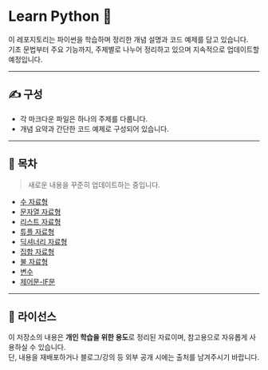 # Learn Python 🐍

이 레포지토리는 파이썬을 학습하며 정리한 개념 설명과 코드 예제를 담고 있습니다.  
기초 문법부터 주요 기능까지, 주제별로 나누어 정리하고 있으며 지속적으로 업데이트할 예정입니다.

---

## ✍️ 구성

- 각 마크다운 파일은 하나의 주제를 다룹니다.
- 개념 요약과 간단한 코드 예제로 구성되어 있습니다.

---

## 📂 목차
> 새로운 내용을 꾸준히 업데이트하는 중입니다.

- [수 자료형](https://github.com/zenithx31/learn-python-kor/blob/main/numeric_types.md)
- [문자열 자료형](https://github.com/zenithx31/learn-python-kor/blob/main/string_types.md)
- [리스트 자료형](https://github.com/zenithx31/learn-python-kor/blob/main/list_types.md)
- [튜플 자료형](https://github.com/zenithx31/learn-python-kor/blob/main/tuple_types.md)
- [딕셔너리 자료형](https://github.com/zenithx31/learn-python-kor/blob/main/dictionary_types.md)
- [집합 자료형](https://github.com/zenithx31/learn-python-kor/blob/main/set_types.md)
- [불 자료형](https://github.com/zenithx31/learn-python-kor/blob/main/boolean_types.md)
- [변수](https://github.com/zenithx31/learn-python-kor/blob/main/variables.md)
- [제어문-IF문](https://github.com/zenithx31/learn-python-kor/blob/main/if_statement.md)


---

## 📎 라이선스

이 저장소의 내용은 **개인 학습을 위한 용도**로 정리된 자료이며, 참고용으로 자유롭게 사용하실 수 있습니다.<br>
단, 내용을 재배포하거나 블로그/강의 등 외부 공개 시에는 출처를 남겨주시기 바랍니다.
